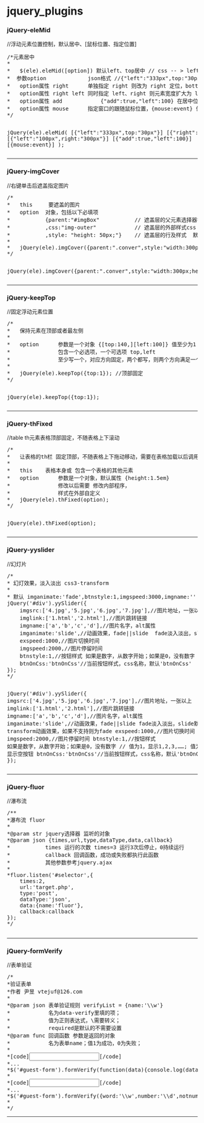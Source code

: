 jquery_plugins
==============

<h3>jQuery-eleMid</h3> //浮动元素位置控制，默认居中、[鼠标位置、指定位置]
<pre>
/*元素居中
*
*   $(ele).eleMid([option]) 默认left、top居中 // css -- > left:居中;top:居中
*  参数option				json格式 //{"left":"333px",top:"30px"} css -- > left:333px;top:30px
*	option属性 right		单独指定 right 则改为 right 定位，bottom 同理 // {"right":"50px"} css -- > right:50px;top:居中
*	option属性 right left	同时指定 left、right 则元素宽度扩大为 left到right，bottom、top同理
*	option属性 add			{"add":true,"left":100} 在居中位置上加left 100 ，top同理；指定 right、bottom 则在居中位置上向右、下扩展
*	option属性 mouse		指定窗口的跟随鼠标位置，{mouse:event} 值为事件对象
*/

jQuery(ele).eleMid(
	[{"left":"333px",top:"30px"}]
	[{"right":"50px"}]
	[{"left":"100px",right:"300px"}]
	[{"add":true,"left":100}]
	[{mouse:event}]
);
</pre>
<hr>
<h3>jQuery-imgCover</h3> //右键单击后遮盖指定图片
<pre>
/*
*	this	 要遮盖的图片
*	option  对象，包括以下必填项
*			{parent:"#imgBox"			// 遮盖层的父元素选择器字符串 .class #id  默认 body
*			,css:"img-outer"			// 遮盖层的外部样式css 多个样式空格隔开 "css1 css2 css3"  默认空字符串
*			,style: "height: 50px;"}	// 遮盖层的行及样式  默认空字符串
*
*	jQuery(ele).imgCover({parent:".conver",style:"width:300px;height:300px;",css:"good"});
*/

jQuery(ele).imgCover({parent:".conver",style:"width:300px;height:300px;",css:"good"});
</pre>
<hr>
<h3>jQuery-keepTop</h3> //固定浮动元素位置
<pre>
/*
*	保持元素在顶部或者最左侧
*
*	option		参数是一个对象 {[top:140,][left:100]} 值至少为1
*				包含一个必选项，一个可选项 top,left 
*				至少写一个，对应方向固定，两个都写，则两个方向满足一个就固定
*
*	jQuery(ele).keepTop({top:1}); //顶部固定
*/

jQuery(ele).keepTop({top:1});
</pre>
<hr>
<h3>jQuery-thFixed</h3> //table th元素表格顶部固定，不随表格上下滚动
<pre>
/*
*	让表格的th栏 固定顶部，不随表格上下拖动移动，需要在表格加载以后调用
*
*	this	表格本身或 包含一个表格的其他元素
*	option		参数是一个对象，默认属性 {height:1.5em}
*				修改以后需要 修改内部程序，
*				样式在外部自定义
*	jQuery(ele).thFixed(option);
*/

jQuery(ele).thFixed(option);
</pre>
<hr>
<h3>jQuery-yyslider</h3> //幻灯片
<pre>
/*
* 幻灯效果，淡入淡出 css3-transform
* 
* 默认 imganimate:'fade',btnstyle:1,imgspeed:3000,imgname:''
jQuery('#div').yySlider({
	imgsrc:['4.jpg','5.jpg','6.jpg','7.jpg'],//图片地址，一张以上
	imglink:['1.html','2.html'],//图片跳转链接
	imgname:['a','b','c','d'],//图片名字，alt属性
	imganimate:'slide',//动画效果，fade||slide  fade淡入淡出，slide默认为css3 transform动画效果，如果不支持则为fade
	exspeed:1000,//图片切换时间
	imgspeed:2000,//图片停留时间
	btnstyle:1,//按钮样式 如果是数字，从数字开始；如果是0，没有数字 // 值为1，显示1,2,3,……; 值为0 显示空按钮
	btnOnCss:'btnOnCss'//当前按钮样式，css名称，默认'btnOnCss'
});
*/

jQuery('#div').yySlider({
	imgsrc:['4.jpg','5.jpg','6.jpg','7.jpg'],//图片地址，一张以上
	imglink:['1.html','2.html'],//图片跳转链接
	imgname:['a','b','c','d'],//图片名字，alt属性
	imganimate:'slide',//动画效果，fade||slide  fade淡入淡出，slide默认为css3 transform动画效果，如果不支持则为fade
	exspeed:1000,//图片切换时间
	imgspeed:2000,//图片停留时间
	btnstyle:1,//按钮样式 如果是数字，从数字开始；如果是0，没有数字 // 值为1，显示1,2,3,……; 值为0 显示空按钮
	btnOnCss:'btnOnCss'//当前按钮样式，css名称，默认'btnOnCss'
});
</pre>
<hr>
<h3>jQuery-fluor</h3> //瀑布流
<pre>
/**
*瀑布流 fluor
*
*@param str jquery选择器 监听的对象
*@param json {times,url,type,dataType,data,callback}
*			times 运行的次数 times=3 运行3次后停止，0持续运行
*			callback 回调函数，成功或失败都执行此函数
*			其他参数参考jquery.ajax
*
*fluor.listen('#selector',{
	times:2,
	url:'target.php',
	type:'post',
	dataType:'json',
	data:{name:'fluor'},
	callback:callback
});
*/

</pre>
<hr>
<h3>jQuery-formVerify</h3> //表单验证
<pre>
/*
*验证表单
*作者 尹昱 vtejuf@126.com
*
*@param json 表单验证规则 verifyList = {name:'\\w'}
*			 名为data-verify里填的项；
*			 值为正则表达式，\需要转义；
*			 required是默认的不需要设置
*@param func 回调函数 参数是返回的对象
*			 名为表单name；值1为成功，0为失败；
*
*[code]<input data-verify='required' type="text" name='title'/>[/code]
*...
*$('#guest-form').formVerify(function(data){console.log(data);});
*
*[code]<input data-verify='required|notnumber' type="text" name='title'/>[/code]
*...
*$('#guest-form').formVerify({word:'\\w',number:'\\d',notnumber:'[^0-9]'},function(data){console.log(data);});
*
*/
</pre>
<hr>
